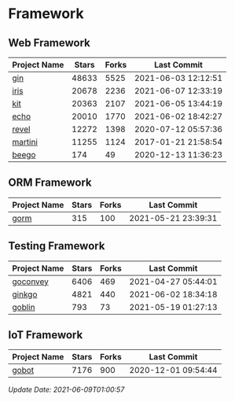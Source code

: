 # Framework

## Web Framework
| Project Name | Stars | Forks | Last Commit |
| ------------ | ----- | ----- | ----------- |
| [gin](https://github.com/gin-gonic/gin) | 48633 | 5525 | 2021-06-03 12:12:51 |
| [iris](https://github.com/kataras/iris) | 20678 | 2236 | 2021-06-07 12:33:19 |
| [kit](https://github.com/go-kit/kit) | 20363 | 2107 | 2021-06-05 13:44:19 |
| [echo](https://github.com/labstack/echo) | 20010 | 1770 | 2021-06-02 18:42:27 |
| [revel](https://github.com/revel/revel) | 12272 | 1398 | 2020-07-12 05:57:36 |
| [martini](https://github.com/go-martini/martini) | 11255 | 1124 | 2017-01-21 21:58:54 |
| [beego](https://github.com/astaxie/beego) | 174 | 49 | 2020-12-13 11:36:23 |

## ORM Framework
| Project Name | Stars | Forks | Last Commit |
| ------------ | ----- | ----- | ----------- |
| [gorm](https://github.com/jinzhu/gorm) | 315 | 100 | 2021-05-21 23:39:31 |

## Testing Framework
| Project Name | Stars | Forks | Last Commit |
| ------------ | ----- | ----- | ----------- |
| [goconvey](https://github.com/smartystreets/goconvey) | 6406 | 469 | 2021-04-27 05:44:01 |
| [ginkgo](https://github.com/onsi/ginkgo) | 4821 | 440 | 2021-06-02 18:34:18 |
| [goblin](https://github.com/franela/goblin) | 793 | 73 | 2021-05-19 01:27:13 |

## IoT Framework
| Project Name | Stars | Forks | Last Commit |
| ------------ | ----- | ----- | ----------- |
| [gobot](https://github.com/hybridgroup/gobot) | 7176 | 900 | 2020-12-01 09:54:44 |

*Update Date: 2021-06-09T01:00:57*